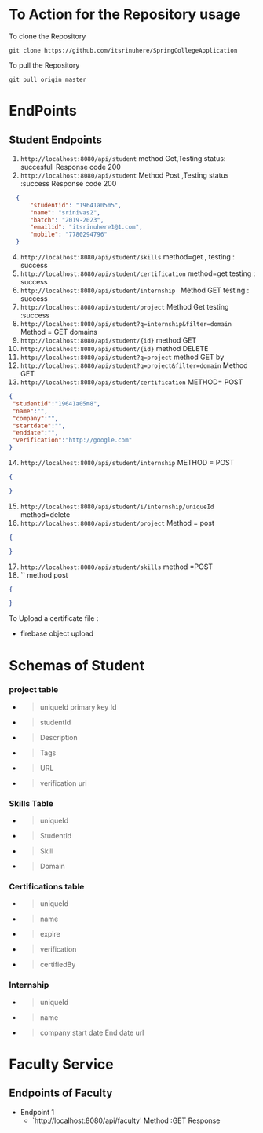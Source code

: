#  To Action for the Repository usage
 To clone the Repository
```shell
git clone https://github.com/itsrinuhere/SpringCollegeApplication

```
To pull the Repository
```shell
git pull origin master

```
# EndPoints
## Student Endpoints
1. `http://localhost:8080/api/student` method Get,Testing status: succesfull Response code 200
2. `http://localhost:8080/api/student` Method Post ,Testing status :success Response code 200
  ``` json
    {
        "studentid": "19641a05m5",
        "name": "srinivas2",
        "batch": "2019-2023",
        "emailid": "itsrinuhere1@1.com",
        "mobile": "7780294796"  
    }
```
4. `http://localhost:8080/api/student/skills` method=get , testing : success
5. `http://localhost:8080/api/student/certification` method=get testing : success
6. `http://localhost:8080/api/student/internship ` Method GET testing : success
7. `http://localhost:8080/api/student/project` Method Get testing :success
8. `http://localhost:8080/api/student?q=internship&filter=domain` Method = GET domains
9. `http://localhost:8080/api/student/{id}` method GET
10. `http://localhost:8080/api/student/{id}` method DELETE 
11. `http://localhost:8080/api/student?q=project` method GET by
12. `http://localhost:8080/api/student?q=project&filter=domain` Method GET
13. `http://localhost:8080/api/student/certification` METHOD= POST
   ```json
{
    "studentid":"19641a05m8",
    "name":"",
    "company":"",
    "startdate":"",
    "enddate":"",
    "verification":"http://google.com"
}

  ```
14. `http://localhost:8080/api/student/internship` METHOD = POST
  ```json
{
  
}
```
15. `http://localhost:8080/api/student/i/internship/uniqueId` method=delete
16. `http://localhost:8080/api/student/project` Method = post
  ```json
{
  
}
```
17. `http://localhost:8080/api/student/skills` method =POST
18. `` method post
  ```json
{
  
}
```
To Upload a certificate file :
- firebase object upload

# Schemas of Student
### project table
- > uniqueId primary key Id
- > studentId
- > Description
- > Tags
- > URL
- > verification uri
### Skills Table
- > uniqueId
- > StudentId
-  > Skill
 - > Domain
  
### Certifications table
- > uniqueId
- > name
- > expire
- > verification
- > certifiedBy

### Internship
- > uniqueId
- > name
- > company
  > start date
  > End date
  > url


# Faculty Service

## Endpoints of Faculty

- Endpoint 1
  - `http://localhost:8080/api/faculty' Method :GET
    Response